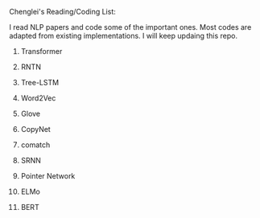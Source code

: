 Chenglei's Reading/Coding List:

I read NLP papers and code some of the important ones.
Most codes are adapted from existing implementations.
I will keep updaing this repo.

1. Transformer

2. RNTN 

3. Tree-LSTM

4. Word2Vec 

5. Glove 

6. CopyNet 

7. comatch

8. SRNN

9. Pointer Network

10. ELMo

11. BERT 
